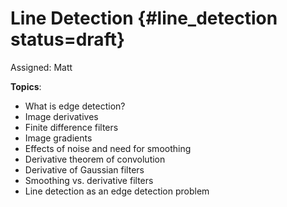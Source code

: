 # Line Detection {#line_detection status=draft}

Assigned: Matt


**Topics**:

* What is edge detection?
* Image derivatives
* Finite difference filters
* Image gradients
* Effects of noise and need for smoothing
* Derivative theorem of convolution
* Derivative of Gaussian filters
* Smoothing vs. derivative filters
* Line detection as an edge detection problem
